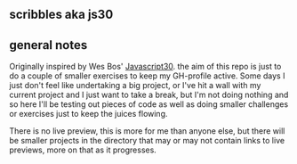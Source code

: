 ## scribbles aka js30

## general notes
Originally inspired by Wes Bos' [Javascript30](https://javascript30.com/). the aim of this repo is just to do a couple of smaller exercises to keep my GH-profile active. Some days I just don't feel like undertaking a big project, or I've hit a wall with my current project and I just want to take a break, but I'm not doing nothing and so here I'll be testing out pieces of code as well as doing smaller challenges or exercises just to keep the juices flowing.

There is no live preview, this is more for me than anyone else, but there will be smaller projects in the directory that may or may not contain links to live previews, more on that as it progresses.